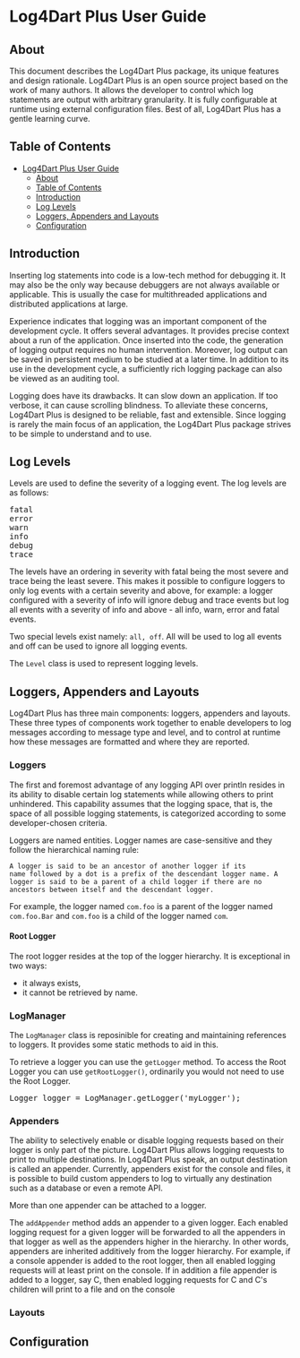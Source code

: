 # Log4Dart Plus User Guide

## About

This document describes the Log4Dart Plus package, its unique features and design rationale. Log4Dart Plus is an open source project based on the work of many authors. It allows the developer to control which log statements are output with arbitrary granularity. It is fully configurable at runtime using external configuration files. Best of all, Log4Dart Plus has a gentle learning curve. 

## Table of Contents

- [Log4Dart Plus User Guide](#log4dart-plus-user-guide)
  - [About](#about)
  - [Table of Contents](#table-of-contents)
  - [Introduction](#introduction)
  - [Log Levels](#log-levels)
  - [Loggers, Appenders and Layouts](#loggers-appenders-and-layouts)
  - [Configuration](#configuration)

## Introduction

Inserting log statements into code is a low-tech method for debugging it. It may also be the only way because debuggers are not always available or applicable. This is usually the case for multithreaded applications and distributed applications at large.

Experience indicates that logging was an important component of the development cycle. It offers several advantages. It provides precise context about a run of the application. Once inserted into the code, the generation of logging output requires no human intervention. Moreover, log output can be saved in persistent medium to be studied at a later time. In addition to its use in the development cycle, a sufficiently rich logging package can also be viewed as an auditing tool.

Logging does have its drawbacks. It can slow down an application. If too verbose, it can cause scrolling blindness. To alleviate these concerns, Log4Dart Plus is designed to be reliable, fast and extensible. Since logging is rarely the main focus of an application, the Log4Dart Plus package strives to be simple to understand and to use.

## Log Levels

Levels are used to define the severity of a logging event. The log levels are as follows:

<pre>
fatal
error
warn
info
debug
trace
</pre>

The levels have an ordering in severity with fatal being the most severe and trace being the least severe. This makes it possible to configure loggers to only log events with a certain severity and above, for example: a logger configured with a severity of info will ignore debug and trace events but log all events with a severity of info and above - all info, warn, error and fatal events.

Two special levels exist namely: <code>all, off</code>. All will be used to log all events and off can be used to ignore all logging events.

The <code>Level</code> class is used to represent logging levels.

## Loggers, Appenders and Layouts

Log4Dart Plus has three main components: loggers, appenders and layouts. These three types of components work together to enable developers to log messages according to message type and level, and to control at runtime how these messages are formatted and where they are reported.

### Loggers

The first and foremost advantage of any logging API over println resides in its ability to disable certain log statements while allowing others to print unhindered. This capability assumes that the logging space, that is, the space of all possible logging statements, is categorized according to some developer-chosen criteria.

Loggers are named entities. Logger names are case-sensitive and they follow the hierarchical naming rule:

<code>A logger is said to be an ancestor of another logger if its name followed by a dot is a prefix of the descendant logger name. A logger is said to be a parent of a child logger if there are no ancestors between itself and the descendant logger.</code>

For example, the logger named <code>com.foo</code> is a parent of the logger named <code>com.foo.Bar</code> and <code>com.foo</code> is a child of the logger named <code>com</code>.

#### Root Logger

The root logger resides at the top of the logger hierarchy. It is exceptional in two ways:
- it always exists,
- it cannot be retrieved by name.

### LogManager

The <code>LogManager</code> class is reposinible for creating and maintaining references to loggers. It provides some static methods to aid in this.

To retrieve a logger you can use the <code>getLogger</code> method. To access the Root Logger you can use <code>getRootLogger()</code>, ordinarily you would not need to use the Root Logger.

<pre>
Logger logger = LogManager.getLogger('myLogger');
</pre>

### Appenders

The ability to selectively enable or disable logging requests based on their logger is only part of the picture. Log4Dart Plus allows logging requests to print to multiple destinations. In Log4Dart Plus speak, an output destination is called an appender. Currently, appenders exist for the console and files, it is possible to build custom appenders to log to virtually any destination such as a database or even a remote API.

More than one appender can be attached to a logger.

The <code>addAppender</code> method adds an appender to a given logger. Each enabled logging request for a given logger will be forwarded to all the appenders in that logger as well as the appenders higher in the hierarchy. In other words, appenders are inherited additively from the logger hierarchy. For example, if a console appender is added to the root logger, then all enabled logging requests will at least print on the console. If in addition a file appender is added to a logger, say C, then enabled logging requests for C and C's children will print to a file and on the console

### Layouts

## Configuration